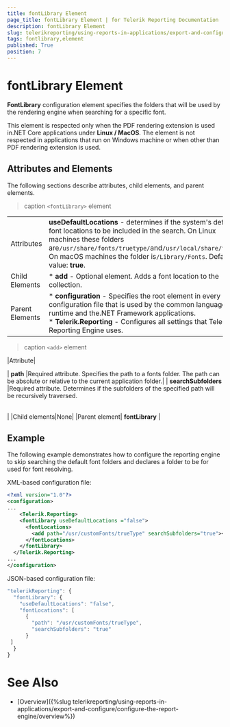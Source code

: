 ```yaml
---
title: fontLibrary Element
page_title: fontLibrary Element | for Telerik Reporting Documentation
description: fontLibrary Element
slug: telerikreporting/using-reports-in-applications/export-and-configure/configure-the-report-engine/fontlibrary-element
tags: fontlibrary,element
published: True
position: 7
---
```


# fontLibrary Element



__FontLibrary__ configuration element specifies the folders that will be used by the rendering engine when searching for a specific font.       

This element is respected only when the PDF rendering extension is used in.NET Core applications under __Linux / MacOS__.         The element is not respected in applications that run on Windows machine or when other than PDF rendering extension is used.       

## Attributes and Elements

The following sections describe attributes, child elements, and parent elements.


>caption ```<fontLibrary>``` element


|   |   |
| ------ | ------ |
Attributes| __useDefaultLocations__ - determines if the system's default font locations to be included in the search.                 On Linux machines these folders are`/usr/share/fonts/truetype/`and`/usr/local/share/fonts`.                 On macOS machines the folder is`/Library/Fonts`.                 Default value: __true__.|
|Child Elements|* __add__ - Optional element. Adds a font location to the collection.|
|Parent Elements|* __configuration__ - Specifies the root element in every configuration file that is used by                     the common language runtime and the.NET Framework applications.<br/>* __Telerik.Reporting__ - Configures all settings that Telerik Reporting Engine uses.|

>caption ```<add>``` element


|Attribute|

| __path__ |Required attribute. Specifies the path to a fonts folder. The path can be absolute or relative to the current application folder.|
| __searchSubfolders__ |Required attribute. Determines if the subfolders of the specified path will be recursively traversed.


|   |   |
| ------ | ------ |
|
|Child elements|None|
|Parent element| __fontLibrary__ |


## Example

The following example demonstrates how to configure the reporting engine to skip searching the default font folders and declares a folder to be for used for font resolving.         

XML-based configuration file:

    
````xml
<?xml version="1.0"?>
<configuration>
...
    <Telerik.Reporting>
    <fontLibrary useDefaultLocations ="false">
      <fontLocations>
        <add path="/usr/customFonts/trueType" searchSubfolders="true"></add>
      </fontLocations>
    </fontLibrary>
  </Telerik.Reporting>
...
</configuration>
````

JSON-based configuration file:

    
````js
"telerikReporting": {
  "fontLibrary": {
    "useDefaultLocations": "false",
    "fontLocations": [
      {
        "path": "/usr/customFonts/trueType",
        "searchSubfolders": "true"
      }
 ]
  }
}
````


# See Also


 

* [Overview]({%slug telerikreporting/using-reports-in-applications/export-and-configure/configure-the-report-engine/overview%})


